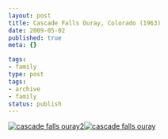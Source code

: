 ```yaml
---
layout: post
title: Cascade Falls Ouray, Colorado (1963)
date: 2009-05-02
published: true
meta: {}

tags:
- family
type: post
tags:
- archive
- family
status: publish
---
```

[![cascade falls ouray2](http://media.eick.us/2011/05/334957774_b2f0c65044.jpg)](http://www.flickr.com/photos/19429588@N00/334957774 "View 'cascade falls ouray2' on Flickr.com")[![cascade falls ouray](http://media.eick.us/2011/05/334956473_7adb4e7a31.jpg)](http://www.flickr.com/photos/19429588@N00/334956473 "View 'cascade falls ouray' on Flickr.com")
